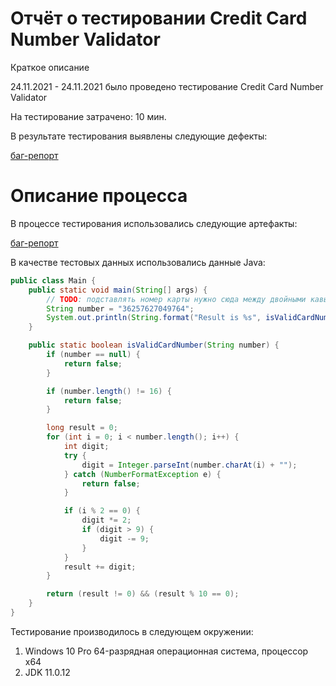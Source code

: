 # Отчёт о тестировании Credit Card Number Validator

Краткое описание

24.11.2021 - 24.11.2021 было проведено тестирование Credit Card Number Validator

На тестирование затрачено: 10 мин.

В результате тестирования выявлены следующие дефекты:

[баг-репорт](https://github.com/Katriona17/Java1.2/issues/1)

# Описание процесса 

В процессе тестирования использовались следующие артефакты:

[баг-репорт](https://github.com/Katriona17/Java1.2/issues/1)


В качестве тестовых данных использовались данные Java:

```Java
public class Main {
    public static void main(String[] args) {
        // TODO: подставлять номер карты нужно сюда между двойными кавычками, без пробелов
        String number = "36257627049764";
        System.out.println(String.format("Result is %s", isValidCardNumber(number) ? "OK" : "FAIL"));
    }

    public static boolean isValidCardNumber(String number) {
        if (number == null) {
            return false;
        }

        if (number.length() != 16) {
            return false;
        }

        long result = 0;
        for (int i = 0; i < number.length(); i++) {
            int digit;
            try {
                digit = Integer.parseInt(number.charAt(i) + "");
            } catch (NumberFormatException e) {
                return false;
            }

            if (i % 2 == 0) {
                digit *= 2;
                if (digit > 9) {
                    digit -= 9;
                }
            }
            result += digit;
        }

        return (result != 0) && (result % 10 == 0);
    }
}
```


Тестирование производилось в следующем окружении:

1. Windows 10 Pro 64-разрядная операционная система, процессор x64
1. JDK 11.0.12